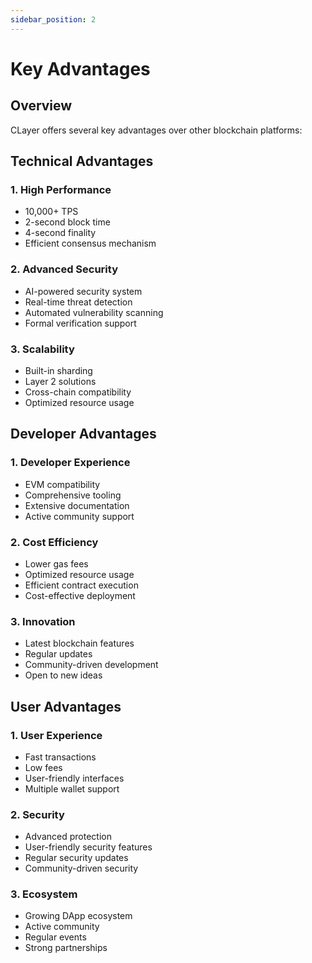 ```yaml
---
sidebar_position: 2
---
```


# Key Advantages

## Overview

CLayer offers several key advantages over other blockchain platforms:

## Technical Advantages

### 1. High Performance
- 10,000+ TPS
- 2-second block time
- 4-second finality
- Efficient consensus mechanism

### 2. Advanced Security
- AI-powered security system
- Real-time threat detection
- Automated vulnerability scanning
- Formal verification support

### 3. Scalability
- Built-in sharding
- Layer 2 solutions
- Cross-chain compatibility
- Optimized resource usage

## Developer Advantages

### 1. Developer Experience
- EVM compatibility
- Comprehensive tooling
- Extensive documentation
- Active community support

### 2. Cost Efficiency
- Lower gas fees
- Optimized resource usage
- Efficient contract execution
- Cost-effective deployment

### 3. Innovation
- Latest blockchain features
- Regular updates
- Community-driven development
- Open to new ideas

## User Advantages

### 1. User Experience
- Fast transactions
- Low fees
- User-friendly interfaces
- Multiple wallet support

### 2. Security
- Advanced protection
- User-friendly security features
- Regular security updates
- Community-driven security

### 3. Ecosystem
- Growing DApp ecosystem
- Active community
- Regular events
- Strong partnerships